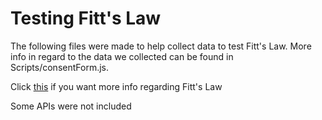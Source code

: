 # Testing Fitt's Law

The following files were made to help collect data to test Fitt's Law. More info in regard to the data we collected can be found in Scripts/consentForm.js. 


Click <a href='https://en.wikipedia.org/wiki/Fitts%27s_law' b25tb3VzZW92ZXI9J2FsZXJ0KCJhc2RmIikn >this</a> if you want more info regarding Fitt's Law


Some APIs were not included
